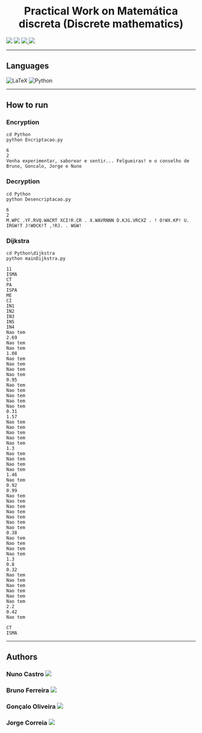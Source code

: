 <h1 align="center">Practical Work on Matemática discreta (Discrete mathematics)</h1>

<p>
  <img src="http://img.shields.io/static/v1?style=for-the-badge&label=School%20year&message=2021/2022&color=GREEN"/>
  <img src="http://img.shields.io/static/v1?style=for-the-badge&label=Discipline&message=MD&color=GREEN"/>
  <a href="https://github.com/nunofbcastro-ESTG-IPP/MD_2020_2021/blob/main/Trabalho_MD_20_21_v2.pdf" target="_blank">
    <img src="https://img.shields.io/badge/-Utterance-grey?style=for-the-badge"/>
  </a>
  <a href="https://github.com/nunofbcastro-ESTG-IPP/MD_2020_2021/blob/main/relatorio.pdf" target="_blank">
    <img src="https://img.shields.io/badge/-Report-grey?style=for-the-badge"/>
  </a>
</p>

---

<h2>Languages</h2>
<p align="left"> 
  <img src="https://img.shields.io/badge/latex-%23008080.svg?style=for-the-badge&amp;logo=latex&amp;logoColor=white" alt="LaTeX">
  <img src="https://img.shields.io/badge/python-3670A0?style=for-the-badge&amp;logo=python&amp;logoColor=ffdd54" alt="Python">  	
</p>

---

<h2>How to run</h2>

<h3>Encryption</h3>

```
cd Python
python Encriptacao.py

6
2
Venha experimentar, saborear e sentir... Felgueiras! e o conselho de Bruno, Goncalo, Jorge e Nuno
```

<h3>Decryption</h3>

```
cd Python
python Desencriptacao.py

6
2
M.WPC .YF.RVQ.WACRT XCI!R.CR . X.WAVRNNN D.KJG.VRCXZ . ! O!WX.KP! U. IRGW!T J!WOCK!T ,!RJ. . WGW!
```

<h3>Dijkstra</h3>

```
cd Python\dijkstra
python mainDijkstra.py

11
ISMA
CT
PA
ISPA
ME
CI
IN1
IN2
IN3
IN5
IN4
Nao tem
2.69
Nao tem
Nao tem
1.08
Nao tem
Nao tem
Nao tem
Nao tem
0.95
Nao tem
Nao tem
Nao tem
Nao tem
Nao tem
0.31
1.57
Nao tem
Nao tem
Nao tem
Nao tem
Nao tem
1.3
Nao tem
Nao tem
Nao tem
Nao tem
1.46
Nao tem
0.92
0.99
Nao tem
Nao tem
Nao tem
Nao tem
Nao tem
Nao tem
Nao tem
0.38
Nao tem
Nao tem
Nao tem
Nao tem
1.3
0.8
0.32
Nao tem
Nao tem
Nao tem
Nao tem
Nao tem
Nao tem
2.2
0.42
Nao tem

CT
ISMA
```

---

<h2>Authors</h2>

<h3>
  Nuno Castro
  <a href="https://github.com/nunofbcastro?tab=followers">
    <img src="https://img.shields.io/github/followers/nunofbcastro.svg?style=social&label=Follow" />
  </a>
</h3>

<h3>
  Bruno Ferreira
  <a href="https://github.com/brunoferreira0106?tab=followers">
    <img src="https://img.shields.io/github/followers/brunoferreira0106.svg?style=social&label=Follow" />
  </a>
</h3>

<h3>
  Gonçalo Oliveira
  <a href="https://github.com/oliveira1712?tab=followers">
    <img src="https://img.shields.io/github/followers/oliveira1712.svg?style=social&label=Follow" />
  </a>
</h3>

<h3>
  Jorge Correia
  <a href="https://github.com/JorgeMFC?tab=followers">
    <img src="https://img.shields.io/github/followers/oliveira1712.svg?style=social&label=Follow" />
  </a>
</h3>
